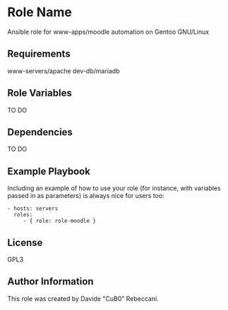 Role Name
=========

Ansible role for www-apps/moodle automation on Gentoo GNU/Linux

Requirements
------------

www-servers/apache
dev-db/mariadb

Role Variables
--------------

TO DO

Dependencies
------------

TO DO

Example Playbook
----------------

Including an example of how to use your role (for instance, with variables passed in as parameters) is always nice for users too:

    - hosts: servers
      roles:
         - { role: role-moodle }

License
-------

GPL3

Author Information
------------------

This role was created by Davide "CuB0" Rebeccani.
